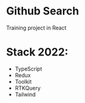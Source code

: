 # Github Search
 Training project in React
# Stack 2022:
* TypeScript
* Redux
* Toolkit
* RTKQuery
* Tailwind
